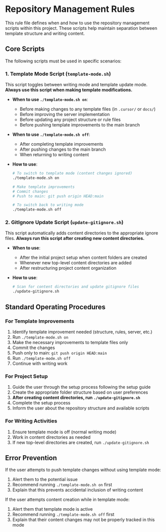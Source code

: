 # Repository Management Rules

This rule file defines when and how to use the repository management scripts within this project. These scripts help maintain separation between template structure and writing content.

## Core Scripts

The following scripts must be used in specific scenarios:

### 1. Template Mode Script (`template-mode.sh`)

This script toggles between writing mode and template update mode. **Always use this script when making template modifications.**

- **When to use `./template-mode.sh on`**:
  - Before making changes to any template files (in `.cursor/` or `docs/`)
  - Before improving the server implementation
  - Before updating any project structure or rule files
  - Before pushing template improvements to the main branch

- **When to use `./template-mode.sh off`**:
  - After completing template improvements
  - After pushing changes to the main branch
  - When returning to writing content

- **How to use**:
  ```bash
  # To switch to template mode (content changes ignored)
  ./template-mode.sh on
  
  # Make template improvements
  # Commit changes
  # Push to main: git push origin HEAD:main
  
  # To switch back to writing mode
  ./template-mode.sh off
  ```

### 2. GitIgnore Update Script (`update-gitignore.sh`)

This script automatically adds content directories to the appropriate ignore files. **Always run this script after creating new content directories.**

- **When to use**:
  - After the initial project setup when content folders are created
  - Whenever new top-level content directories are added
  - After restructuring project content organization

- **How to use**:
  ```bash
  # Scan for content directories and update gitignore files
  ./update-gitignore.sh
  ```

## Standard Operating Procedures

### For Template Improvements

1. Identify template improvement needed (structure, rules, server, etc.)
2. Run `./template-mode.sh on`
3. Make the necessary improvements to template files only
4. Commit the changes
5. Push only to main: `git push origin HEAD:main`
6. Run `./template-mode.sh off`
7. Continue with writing work

### For Project Setup

1. Guide the user through the setup process following the setup guide
2. Create the appropriate folder structure based on user preferences
3. **After creating content directories, run `./update-gitignore.sh`**
4. Complete the setup process
5. Inform the user about the repository structure and available scripts

### For Writing Activities

1. Ensure template mode is off (normal writing mode)
2. Work in content directories as needed
3. If new top-level directories are created, run `./update-gitignore.sh`

## Error Prevention

If the user attempts to push template changes without using template mode:
1. Alert them to the potential issue
2. Recommend running `./template-mode.sh on` first
3. Explain that this prevents accidental inclusion of writing content

If the user attempts content creation while in template mode:
1. Alert them that template mode is active
2. Recommend running `./template-mode.sh off` first
3. Explain that their content changes may not be properly tracked in this mode 